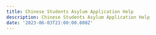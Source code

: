 ```yaml
---
title: Chinese Students Asylum Application Help
description: Chinese Students Asylum Application Help
date: '2023-06-03T21:00:00.000Z'
---
```



